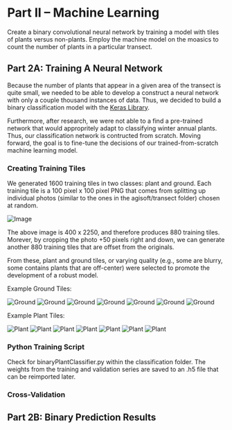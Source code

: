 # Part II – Machine Learning

Create a binary convolutional neural network by training a model with tiles of plants versus non-plants. Employ the machine model on the moasics to count the number of plants in a particular transect.

## Part 2A: Training A Neural Network

Because the number of plants that appear in a given area of the transect is quite small, we needed to be able to develop a construct a neural network with only a couple thousand instances of data. Thus, we decided to build a binary classification model with the [Keras Library](https://blog.keras.io/building-powerful-image-classification-models-using-very-little-data.html).

Furthermore, after research, we were not able to a find a pre-trained network that would appropritely adapt to classifying winter annual plants. Thus, our classification network is contructed from scratch. Moving forward, the goal is to fine-tune the decisions of our trained-from-scratch machine learning model.

### Creating Training Tiles

We generated 1600 training tiles in two classes: plant and ground. Each training tile is a 100 pixel x 100 pixel PNG that comes from splitting up individual photos (similar to the ones in the agisoft/transect folder) chosen at random.

![Image](https://imgur.com/fAjmi2r.png)

The above image is 400 x 2250, and therefore produces 880 training tiles. Morever, by cropping the photo +50 pixels right and down, we can generate another 880 training tiles that are offset from the originals.

From these, plant and ground tiles, or varying quality (e.g., some are blurry, some contains plants that are off-center) were selected to promote the development of a robust model.

Example Ground Tiles:

![Ground](https://imgur.com/GERJljt.png) ![Ground](https://imgur.com/6RvqwPv.png) ![Ground](https://imgur.com/OiSVxZz.png) ![Ground](https://imgur.com/TV0ClxH.png) ![Ground](https://imgur.com/YCCrEbV.png) ![Ground](https://imgur.com/teKZHGG.png) ![Ground](https://imgur.com/lQD9Ev8.png)

Example Plant Tiles:

![Plant](https://imgur.com/KUsNHfh.png) ![Plant](https://imgur.com/WHMRkz5.png) ![Plant](https://imgur.com/FxJzcqA.png) ![Plant](https://imgur.com/mbb7pa1.png) ![Plant](https://imgur.com/ciBVQ5Z.png) ![Plant](https://imgur.com/fnPNkvc.png) ![Plant](https://imgur.com/9wQo87R.png)

### Python Training Script

Check for binaryPlantClassifier.py within the classification folder. The weights from the training and validation series are saved to an .h5 file that can be reimported later.

### Cross-Validation


## Part 2B: Binary Prediction Results

